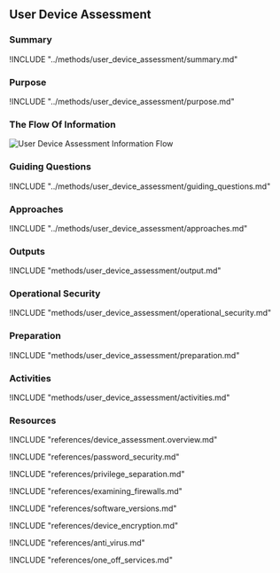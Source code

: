 ## User Device Assessment

### Summary
!INCLUDE "../methods/user_device_assessment/summary.md"

### Purpose
!INCLUDE "../methods/user_device_assessment/purpose.md"

### The Flow Of Information
![User Device Assessment Information Flow](images/info_flows/user_device_assessment.svg)

### Guiding Questions
!INCLUDE "../methods/user_device_assessment/guiding_questions.md"

### Approaches
!INCLUDE "../methods/user_device_assessment/approaches.md"

### Outputs
!INCLUDE "methods/user_device_assessment/output.md"

### Operational Security
!INCLUDE "methods/user_device_assessment/operational_security.md"

### Preparation
!INCLUDE "methods/user_device_assessment/preparation.md"

### Activities
!INCLUDE "methods/user_device_assessment/activities.md"

### Resources
<div class="greybox">
!INCLUDE "references/device_assessment.overview.md"

!INCLUDE "references/password_security.md"

!INCLUDE "references/privilege_separation.md"

!INCLUDE "references/examining_firewalls.md"

!INCLUDE "references/software_versions.md"

!INCLUDE "references/device_encryption.md"

!INCLUDE "references/anti_virus.md"

!INCLUDE "references/one_off_services.md"

</div>
